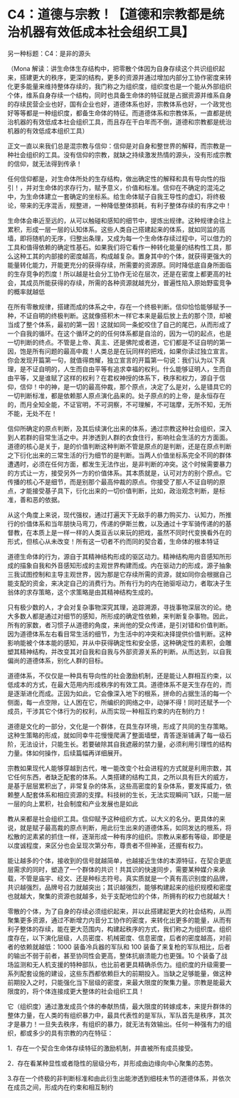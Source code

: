 # C4：道德与宗教！【道德和宗教都是统治机器有效低成本社会组织工具】

另一种标题：C4：是非的源头

（Mona 解读：讲生命体生存结构中，把零散个体因为自身存续这个共识组织起来，搭建更大的秩序，更深的结构，更多的资源并通过增加内部分工协作密度来转化更多能量来维持整体存续的，我门称之为组织度，组织度也是一个能从外部组织个体，维系自身存续一个结构，同时也具备生命体的特征就是占据资源并维系自身的存续民营企业也好，国有企业也好，道德体系也好，宗教体系也好，一个政党也好等等都是一种组织度，都备生命体的特征。而道德体系和宗教体系，一直都是统治机器的有效低成本社会组织工具，而且存在干白年而不倒，道德和宗教都是统治机器的有效低成本组织工具）

正文一直以来我们总是混宗教与信仰：信仰是对自身和整世界的解释，而宗教是一种社会组织的工具。没有信仰的宗教，就缺之持续激发热情的源头，没有形成宗教的信仰，就无法得到传承！

任何信仰都是，对生命体所处的生存结构，做出确定性的解释和具有导向性的指引！，并对生命体的求存行为，赋予意义，价值和标准。信仰在不确定的混沌之中，为生命体建立一套确定的坐标系。给生命体赋子自我王导性的虚幻，将终极论，带来的无序混舌，规整进，一种降低整体损耗，有利子整体存续的有序之中！

生命体会串近至远的，从可以触碰和感知的细节中，提炼出规律。这种规律会往上累积，形成一层一层的认知体系。这些人类自己搭建起来的体系，就如同监的高墙，即将随机的无序，归整出条理，又成为每一个生命体存续过程中，可以借力的工具和值得依赖的确定性基石。如果我们将它看作一种转化能量的结构性工具，那么这种工其的内部接的密度越高，构成越复杂。置身其中的个体，就获得更强大的能量转化能力，开能更充分的获得存续，所需要的资源原。同时降低底自身所面临的生存竞争的烈度！所以越是社会分工协作无论在层次，还是在密度上都更高的社会，其成员所能获得的存续，所需的各种资源就越充分，普遍性陷入原始野蛮竞争的概率就越低

在所有零散规律，搭建而成的体系之中，存在一个终极判断。信仰恰恰能够赋予一种，不证自明的终极判断。这就像搭积木一样它本来是最后放上去的那个顶，却被当成了整个体系，最初的第一因！这就如同一条蛇咬住了自己的尾巴，从而形成了一个自我的循环。在这个循环之的的任何体系都是自洽的，因为一切的起点，也是一切判断的终点。不管是上帝、真主、还是佛陀或者道，它们都是不证自明的第一因，饱是所有问题的最高中裁！人类总是在玩同样的把戏，如果你读过独立宣言。你会发现开篇第一句，就值得商耀，独立宣言的开篇第一句说：我们认为以下真理，是不证自明的，人生而自由平等有追求幸福的权利。什么能够证明人，生而自由平等，又是谁赋了这样的权利？在君权神授的体系下，秩序和权力，源自于信仰，信仰！中的神，是一切的最高仲裁，那个原点，决定了么是对，么是错具它的一切判断标准，都是依赖那人原点演化品来的。处子原点的的上帝，是永恒存在的，而月全知全能，不证官明，不可洞察，不可理解，不可瑞摩，无所不知，无所不能，无处不在！

信仰所确定的原点判断，及其后续演化出来的体系，通过宗教这种社会组织，深入到人若群的目常生活之中。并渗透到人群的衣食住行，影响社会生活的方方面面。道德的核心是关于，是的价值判断这种判断不管是原点的是判断，还是在原点判断之下衍化出来的三常生活的行为细节的是判断。当两人价值坐标系完全不同的群体遭遇时，必须在任何方面，都发生无法作出，是非判断的冲突。这个时候需要暴力的方式让一方，接受另外一方的价值体系。其本质就是，认可对方的别个原点。它传播的核心不是细节，而是别那个最高仲裁的原点。你接受了那人不证自明的原点，才能接受基子具下，衍化出来的一切价值判断，比如，政治观念判断，是标准，善和恶的依据。

从这个角度上来说，现代强权，通过打遍天下无敌手的暴力购买力、认知力，所推行的价值体系和当年朋快马弯刀，传递的伊斯兰教，以及通过十字军骑传递的的基督教，在本质上是一样一样的人类亘舌以来玩的把戏，虽然不同时代变换看外在的形式，但核心从未改变！所有这一切者不约而同的契合着，生命体的根本特证

道德生命体的行为，源自于其精神结构形成的驱区动力。精神结构用内音感知所形成的描象自我和外音感知形成的主观世界构建而成。内在驱动力的形成，源子抽象三我试图控制和主导主观世界，因为那是它存续所需的资源，就如同你会根据自己能支配的资金，来决定自己的消费行为。所有行为的内在驰驱呕动力，者取决子生翁体的求存策略，这个求策略是由其精神结构生成的。

只有极少数的人，才会对复杂事物深究其理，追踪溯源，寻拢事物深层次的论。绝大多数人都是通过对细节的感知，所形成的确定性依赖，来判断复杂事物。因此，所有的家数，者习惯子从道德的角度，来尚他的受众传递，是引对错和价值判断。因为道德体系左右看目常生活的细节，为生活中的冲突和决择提供价值判断。这种影响能被个体本能的感知，并从中获得确定性和安全感，这种确定性的素积，会雕塑其精神结构，并改变其对自我和自我与外部资源关系的判断。从而达到，以自我偏尚的道德体系，别化人群的目标。

道德体系，不仅仅是一种具有导向性的社会激励机制，还是能让人群相互约束，以低成本的方式，在最大范用内形成秩序的有效工具。道德体系不是天生存在的，而是逐渐进化而成。正因为如此，它会像深入地下的根系，拼命的占据生活的每一个侧面，每一点空隙，让人困在它，所编织的网络之中，动弹不得！同时还赋予一个成员，干涉其它个体行为的权利，从而实现一种相互约束的内在制约力！

道德是文化的一部分，文化是一个群体，在具生存环境，形成了共同的生存策略。这种生策略的形成，就如同幸牛花慢慢爬满了整面墙壁，青答逐渐铺满了每一级石阶，无法设计，只能生长。若要破除其自我遮蔽的禁力量，必须利用引理性的结构力量。体如何操作，后续篇幅再详细展开。

宗教如果现代人能够穿越到古代，唯一能改变个社会进程的方式就是利用宗数，其它任何东西，者缺乏配套的体系。人类搭建的结构工具，之所以具有巨大的威方，是基于层层累积出了，非常复杂的体系，这些高密度的复杂体系，要发挥威力，依赖整人配套体系和相应资源的支撑。科技树的生长，无法实现瞬间飞跃，只能一层一层的向上累积，社会制度和产业发展也是如此

教从来都是社会组织工具。信仰赋予这种组织方式，以大义的名分。更具体的来说，就是赋子最高裁的原点判断，用此衍生出来的道德体系，如同发达的根系，将松散的泥素紧的抓住一样，逐渐形成一种有序的组织。宗教从来都有等级，即便是以度诚程度，来区分也会呈现次第分布，尊贵者不但神圣，还握有权力。

能让越多的个体，接收到的信号就越简单，也越接近生体的本源特征，在契合更底层需求的同时，塑造了一个群体的共识！共其识的快速同步，需要某种媒介来承载，不管是庙宇、经文、还是种标志符号。真实质就是一个真有高识别度的品牌，共识越强烈，品牌号召力就越突出；其识越强烈，能够构建起来的组织规模和密度也就越大，聚集的资源也就越多，处于支配地位的个体，所拥有的权力也就越大！

零散的个体，为了自身的存续必须组织起来，并以此搭建起更大的社会结构，从而聚集更多资源，通过不断增力内音分工协作的密度，来转化出更多的能量，从而有利子整体的存续，能在更大范围内，构建起秩序的方式，我们称之为组织度。组织度存在，以下演化层级，人员密度、机械密度、信息密度，后者的密度越高，对前者的依赖就越低：1000 装备冷兵器的军队和 100 装备了来复枪的军队相比，后者的输出不弱于前者，甚至协同性会更高，整体抗崩溃能力也更强。10 个装备了战场监测和无人机支援的特种部队，也比前者更具精确杀伤力。组织度的升级需要一系列配套设施的建设，这些东西都依赖巨大的前期投入。当缺之足够能量，做这种前期投入之时，只能强化当下层级的密度，来最大限度的聚集力量。宗教是能最大限度的，将个体连接成更大整体的社会组织工具！

它（组织度）通过激发成员个体的奉献热情，最大限度的转嫁成本，来提升群体的整体力量，在人类的有组织暴力中，最具代表性的是军队，军队首先是秩序，其次才是暴力！一旦失去秩序，有组织的暴力，就无法有效输出。任何一种强有力的组织，都或多少的具有宗教的内在特征：

1．存在一个契合生命体存续特征的激励机制，并直被所有成员接受。

2．存在看某种显性或者隐性的层级分布，并形成由边缘向中心聚集的态势。

3.存在一个终极的非判断标准和由此衍生出能渗透到细枝未节的道德体系，并依次在成员之间，形成内在约束和相互制约